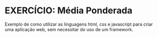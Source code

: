 # EXERCÍCIO: Média Ponderada

Exemplo de como utilizar as linguagens html, css e javascript para criar uma
aplicação web, sem necessitar do uso de um framework.
